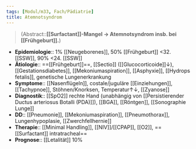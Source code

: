 ```yaml
---
tags: [Modul/m33, Fach/Pädiatrie]
title: Atemnotsyndrom
---
```

> (Abstract::**[[Surfactant]]-Mangel → Atemnotsyndrom insb. bei [[Frühgeburt]].**)
- **Epidemiologie**:: 1% [[Neugeborenes]], 50% [[Frühgeburt]] <32. [[SSW]], 90% <24. [[SSW]]
- **Ätiologie**:: ==[[Frühgeburt]]==, [[Sectio]] ([[Glucocorticoide]]↓), [[Gestationsdiabetes]], [[Mekoniumaspiration]], [[Asphyxie]], [[Hydrops fetalis]], genetische Lungenerkrankung
- **Symptome**:: [[Nasenflügeln]], costale/juguläre [[Einziehungen]], [[Tachypnoe]], Stöhnen/Knorksen, Temperatur↑↓, [[Zyanose]]
- **Diagnostik**:: [[SpO2]] rechte Hand (unabhängig von [[Persistierender Ductus arteriosus Botalli (PDA)]]), [[BGA]], [[Röntgen]], [[Sonographie Lunge]]
- **DD**:: [[Pneumonie]], [[Mekoniumaspiration]], [[Pneumothorax]], Lungenhypoplasie, [[Zwerchfellhernie]]
- **Therapie**:: [[Minimal Handling]], [[NIV]]/[[CPAP]], [[O2]], ==[[Surfactant]] intratracheal==
- **Prognose**:: [[Letalität]] 10%